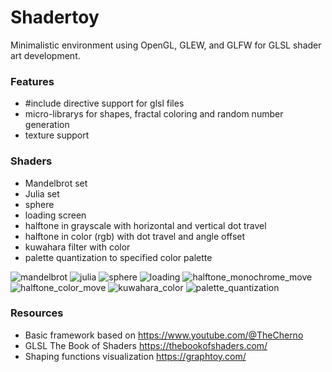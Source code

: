 # Shadertoy
Minimalistic environment using OpenGL, GLEW, and GLFW for GLSL shader art development. 

### Features
- #include directive support for glsl files
- micro-librarys for shapes, fractal coloring and random number generation
- texture support

### Shaders
- Mandelbrot set
- Julia set 
- sphere
- loading screen
- halftone in grayscale with horizontal and vertical dot travel
- halftone in color (rgb) with dot travel and angle offset
- kuwahara filter with color
- palette quantization to specified color palette

![mandelbrot](https://github.com/user-attachments/assets/9f58bc47-538f-48c8-a990-7119ee25a30d)
![julia](https://github.com/user-attachments/assets/e5fd438e-c57c-4e6b-b7c9-a354e8373af6)
![sphere](https://github.com/user-attachments/assets/91d3806f-290a-4193-9f2e-9b59d3e0dc57)
![loading](https://github.com/user-attachments/assets/0b413afd-b213-4e69-badd-ff6eb75ab772)
![halftone_monochrome_move](https://github.com/user-attachments/assets/fe810575-05b0-46ed-903b-92b53c9257b1)
![halftone_color_move](https://github.com/user-attachments/assets/8cf08786-b37f-4591-aeac-c031bea55ef7)
![kuwahara_color](https://github.com/user-attachments/assets/b9a510e0-03b6-4eb0-9748-d12c288a0a84)
![palette_quantization](https://github.com/user-attachments/assets/edfd189c-cfcd-48ec-810f-331298062bdf)



### Resources
- Basic framework based on https://www.youtube.com/@TheCherno
- GLSL The Book of Shaders https://thebookofshaders.com/
- Shaping functions visualization https://graphtoy.com/
